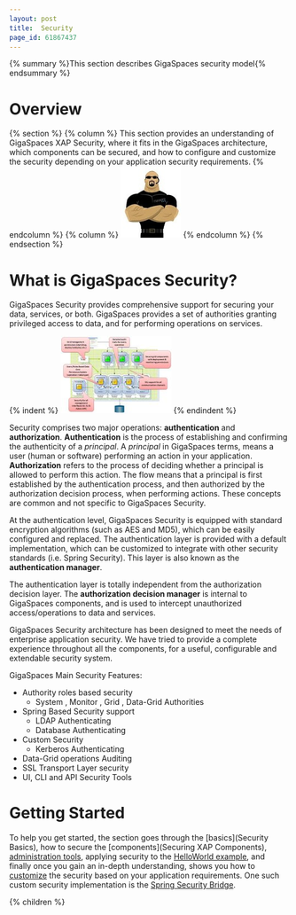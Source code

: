 ```yaml
---
layout: post
title:  Security
page_id: 61867437
---
```


{% summary %}This section describes GigaSpaces security model{% endsummary %}

# Overview

{% section %}
{% column %}
This section provides an understanding of GigaSpaces XAP Security, where it fits in the GigaSpaces architecture, which components can be secured, and how to configure and customize the security depending on your application security requirements.
{% endcolumn %}
{% column %}
![security-logo.jpg](/attachment_files/security-logo.jpg)
{% endcolumn %}
{% endsection %}

# What is GigaSpaces Security?

GigaSpaces Security provides comprehensive support for securing your data, services, or both. GigaSpaces provides a set of authorities granting privileged access to data, and for performing operations on services.

{% indent %}
![security_ovreview.jpg](/attachment_files/security_ovreview.jpg)
{% endindent %}

Security comprises two major operations: **authentication** and **authorization**. **Authentication** is the process of establishing and confirming the authenticity of a _principal_. A _principal_ in GigaSpaces terms, means a user (human or software) performing an action in your application. **Authorization** refers to the process of deciding whether a principal is allowed to perform this action. The flow means that a principal is first established by the authentication process, and then authorized by the authorization decision process, when performing actions. These concepts are common and not specific to GigaSpaces Security.

At the authentication level, GigaSpaces Security is equipped with standard encryption algorithms (such as AES and MD5), which can be easily configured and replaced. The authentication layer is provided with a default implementation, which can be customized to integrate with other security standards (i.e. Spring Security). This layer is also known as the **authentication manager**.

The authentication layer is totally independent from the authorization decision layer. The **authorization decision manager** is internal to GigaSpaces components, and is used to intercept unauthorized access/operations to data and services.

GigaSpaces Security architecture has been designed to meet the needs of enterprise application security. We have tried to provide a complete experience throughout all the components, for a useful, configurable and extendable security system.

GigaSpaces Main Security Features:

- Authority roles based security
    - System , Monitor , Grid , Data-Grid Authorities
- Spring Based Security support
    - LDAP Authenticating
    - Database Authenticating 
- Custom Security 
    - Kerberos Authenticating
- Data-Grid operations Auditing 
- SSL Transport Layer security
- UI, CLI and API Security Tools

# Getting Started

To help you get started, the section goes through the [basics](Security Basics), how to secure the [components](Securing XAP Components), [administration tools](./security-administration.html), applying security to the [HelloWorld example](./securing-the-helloworld-example.html), and finally once you gain an in-depth understanding, shows you how to [customize](./custom-security.html) the security based on your application requirements. One such custom security implementation is the [Spring Security Bridge](./spring-security-bridge.html).

{% children %}
